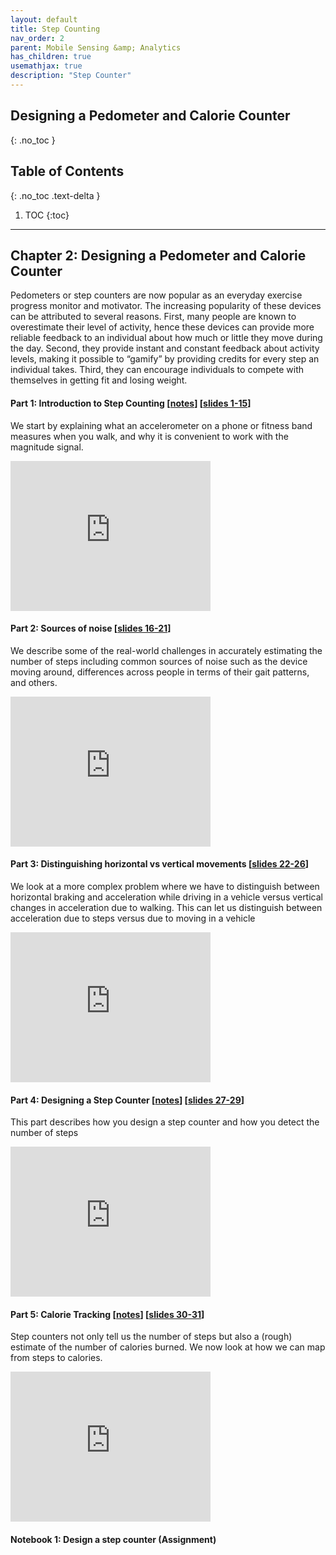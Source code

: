 ```yaml
---
layout: default
title: Step Counting
nav_order: 2
parent: Mobile Sensing &amp; Analytics
has_children: true
usemathjax: true
description: "Step Counter"
---
```

## Designing a Pedometer and Calorie Counter
{: .no_toc }

## Table of Contents
{: .no_toc .text-delta }

1. TOC
{:toc}
---

## Chapter 2: Designing a Pedometer and Calorie Counter

Pedometers or step counters are now popular as an everyday exercise progress monitor and motivator. The increasing popularity of these devices can be attributed to several reasons. First, many people are known to overestimate their level of activity, hence these devices can provide more reliable feedback to an individual about how much or little they move during the day. Second, they provide instant and constant feedback about activity levels, making it possible to “gamify” by providing credits for every step an individual takes. Third, they can encourage individuals to compete with themselves in getting fit and losing weight. 


#### Part 1: Introduction to Step Counting [[notes](ch2-intro.html)] [[slides 1-15](https://drive.google.com/file/d/0Bw0KEeNzOgzFdVlkeVExNTFydVk/view?usp=sharing&resourcekey=0-sWtnBt3JQpTEM8OzeyojZg)]
We start by explaining what an accelerometer on a phone or fitness band measures when you walk, and why it is convenient to work with the magnitude signal.

<iframe width="320" height="240" src="https://www.youtube.com/embed/t40WyxXuwKk" title="YouTube video player" frameborder="0" allow="accelerometer; autoplay; clipboard-write; encrypted-media; gyroscope; picture-in-picture" allowfullscreen></iframe>

#### Part 2: Sources of noise [[slides 16-21](https://drive.google.com/file/d/0Bw0KEeNzOgzFdVlkeVExNTFydVk/view?usp=sharing&resourcekey=0-sWtnBt3JQpTEM8OzeyojZg)]
We describe some of the real-world challenges in accurately estimating the number of steps including common sources of noise such as the device moving around, differences across people in terms of their gait patterns, and others.

<iframe width="320" height="240" src="https://www.youtube.com/embed/UExjHCCgd1g" title="YouTube video player" frameborder="0" allow="accelerometer; autoplay; clipboard-write; encrypted-media; gyroscope; picture-in-picture" allowfullscreen></iframe>

#### Part 3: Distinguishing horizontal vs vertical movements [[slides 22-26](https://drive.google.com/file/d/0Bw0KEeNzOgzFdVlkeVExNTFydVk/view?usp=sharing&resourcekey=0-sWtnBt3JQpTEM8OzeyojZg)]
We look at a more complex problem where we have to distinguish between horizontal braking and acceleration while driving in a vehicle versus vertical changes in acceleration due to walking. This can let us distinguish between acceleration due to steps versus due to moving in a vehicle

<iframe width="320" height="240" src="https://www.youtube.com/embed/eV0htD4r4ZI" title="YouTube video player" frameborder="0" allow="accelerometer; autoplay; clipboard-write; encrypted-media; gyroscope; picture-in-picture" allowfullscreen></iframe>

#### Part 4: Designing a Step Counter [[notes](ch2-stepcounter.html)] [[slides 27-29](https://drive.google.com/file/d/0Bw0KEeNzOgzFdVlkeVExNTFydVk/view?usp=sharing&resourcekey=0-sWtnBt3JQpTEM8OzeyojZg)]
This part describes how you design a step counter and how you detect the number of steps 

<iframe width="320" height="240" src="https://www.youtube.com/embed/PYQMBEYPgoo" title="YouTube video player" frameborder="0" allow="accelerometer; autoplay; clipboard-write; encrypted-media; gyroscope; picture-in-picture" allowfullscreen></iframe>

#### Part 5: Calorie Tracking [[notes](ch2-calories.html)] [[slides 30-31](https://drive.google.com/file/d/0Bw0KEeNzOgzFdVlkeVExNTFydVk/view?usp=sharing&resourcekey=0-sWtnBt3JQpTEM8OzeyojZg)]
Step counters not only tell us the number of steps but also a (rough) estimate of the number of calories burned. We now look at how we can map from steps to calories.

<iframe width="320" height="240" src="https://www.youtube.com/embed/Y7vNEf2ksB8" title="YouTube video player" frameborder="0" allow="accelerometer; autoplay; clipboard-write; encrypted-media; gyroscope; picture-in-picture" allowfullscreen></iframe>

#### Notebook 1: Design a step counter (Assignment)

